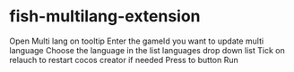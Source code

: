 # fish-multilang-extension

Open Multi lang on tooltip
Enter the gameId you want to update multi language
Choose the language in the list languages drop down list
Tick on relauch to restart cocos creator if needed
Press to button Run 

